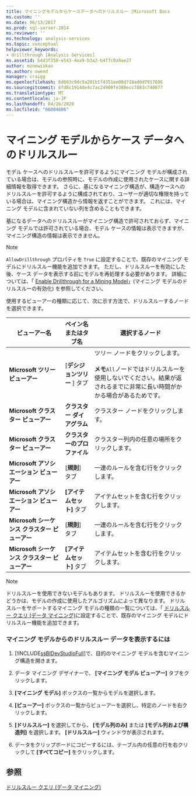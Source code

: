 ```yaml
---
title: マイニングモデルからケースデータへのドリルスルー |Microsoft Docs
ms.custom: ''
ms.date: 06/13/2017
ms.prod: sql-server-2014
ms.reviewer: ''
ms.technology: analysis-services
ms.topic: conceptual
helpviewer_keywords:
- drillthrough [Analysis Services]
ms.assetid: b4d3f350-e543-4ea9-b3a2-b4f7c0a9ae27
author: minewiskan
ms.author: owend
manager: craigg
ms.openlocfilehash: 6d683c9dc9a201b1f4351ee00d718ad0d7917606
ms.sourcegitcommit: 6fd8c1914de4c7ac24900fe388ecc7883c740077
ms.translationtype: MT
ms.contentlocale: ja-JP
ms.lasthandoff: 04/26/2020
ms.locfileid: "66084606"
---
```

# <a name="drill-through-to-case-data-from-a-mining-model"></a>マイニング モデルからケース データへのドリルスルー
  モデル ケースへのドリルスルーを許可するようにマイニング モデルが構成されている場合は、モデルの参照時に、モデルの作成に使用されたケースに関する詳細情報を取得できます。 さらに、基になるマイニング構造が、構造ケースへのドリルスルーを許可するように構成されており、ユーザーが適切な権限を持っている場合は、マイニング構造から情報を返すことができます。 これには、マイニング モデルに含まれていない列を含めることもできます。  
  
 基になるデータへのドリルスルーがマイニング構造で許可されておらず、マイニング モデルでは許可されている場合、モデル ケースの情報は表示できますが、マイニング構造の情報は表示できません。  
  
> [!NOTE]  
>  `AllowDrillthrough` プロパティを `True` に設定することで、既存のマイニング モデルにドリルスルー機能を追加できます。 ただし、ドリルスルーを有効にした後、ケース データを表示する前にモデルを再処理する必要があります。 詳細については、「 [Enable Drillthrough for a Mining Model](enable-drillthrough-for-a-mining-model.md)」(マイニング モデルのドリルスルーの有効化) を参照してください。  
  
 使用するビューアーの種類に応じて、次に示す方法で、ドリルスルーするノードを選択できます。  
  
|ビューアー名|ペイン名またはタブ名|選択するノード|  
|-----------------|----------------------|-----------------|  
|**Microsoft ツリー ビューアー**|[**デシジョンツリー** ] タブ|ツリー ノードをクリックします。<br /><br /> **メモ**`All`ノードではドリルスルーを使用しないでください。結果が返されるまでに非常に長い時間がかかる場合があるためです。|  
|**Microsoft クラスター ビューアー**|**クラスター ダイアグラム**|クラスター ノードをクリックします。|  
|**Microsoft クラスター ビューアー**|**クラスターのプロファイル**|クラスター列内の任意の場所をクリックします。|  
|**Microsoft アソシエーション ビューアー**|[**規則**] タブ|一連のルールを含む行をクリックします。|  
|**Microsoft アソシエーション ビューアー**|**[アイテムセット]** タブ|アイテムセットを含む行をクリックします。|  
|**Microsoft シーケンス クラスター ビューアー**|[**規則**] タブ|一連のルールを含む行をクリックします。|  
|**Microsoft シーケンス クラスター ビューアー**|**[アイテムセット]** タブ|アイテムセットを含む行をクリックします。|  
  
> [!NOTE]  
>  ドリルスルーを使用できないモデルもあります。 ドリルスルーを使用できるかどうかは、モデルの作成に使用したアルゴリズムによって異なります。 ドリルスルーをサポートするマイニング モデルの種類の一覧については、「 [ドリルスルー クエリ &#40;データ マイニング&#41;](drillthrough-queries-data-mining.md)に設定することで、既存のマイニング モデルにドリルスルー機能を追加できます。  
  
### <a name="to-view-drillthrough-data-from-a-mining-model"></a>マイニング モデルからのドリルスルー データを表示するには  
  
1.  [!INCLUDE[ssBIDevStudioFull](../../includes/ssbidevstudiofull-md.md)]で、目的のマイニング モデルを含むマイニング構造を開きます。  
  
2.  データ マイニング デザイナーで、 **[マイニング モデル ビューアー]** タブをクリックします。  
  
3.  **[マイニング モデル]** ボックスの一覧からモデルを選択します。  
  
4.  **[ビューアー]** ボックスの一覧からビューアーを選択し、特定のノードを右クリックします。  
  
5.  **[ドリルスルー]** を選択してから、 **[モデル列のみ]** または **[モデル列および構造列]** を選択します。 **[ドリルスルー]** ウィンドウが表示されます。  
  
6.  データをクリップボードにコピーするには、テーブル内の任意の行を右クリックして **[すべてコピー]** をクリックします。  
  
## <a name="see-also"></a>参照  
 [ドリルスルー クエリ (データ マイニング)](drillthrough-queries-data-mining.md)  
  
  
